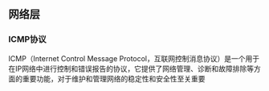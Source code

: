 ## 网络层

### ICMP协议

ICMP（Internet Control Message Protocol，互联网控制消息协议）是一个用于在IP网络中进行控制和错误报告的协议，它提供了网络管理、诊断和故障排除等方面的重要功能，对于维护和管理网络的稳定性和安全性至关重要
